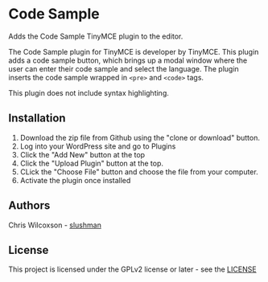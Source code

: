 # Code Sample

Adds the Code Sample TinyMCE plugin to the editor.

The Code Sample plugin for TinyMCE is developer by TinyMCE. This plugin adds a code sample button, 
which brings up a modal window where the user can enter their code sample and select the language. The 
plugin inserts the code sample wrapped in `<pre>` and `<code>` tags.

This plugin does not include syntax highlighting.



## Installation

1. Download the zip file from Github using the "clone or download" button.
2. Log into your WordPress site and go to Plugins
3. Click the "Add New" button at the top
4. Click the "Upload Plugin" button at the top.
5. CLick the "Choose File" button and choose the file from your computer.
6. Activate the plugin once installed



## Authors
Chris Wilcoxson - [slushman](https://www.slushman.com/)



## License
This project is licensed under the GPLv2 license or later - see the [LICENSE](http://www.gnu.org/licenses/gpl-2.0.html)